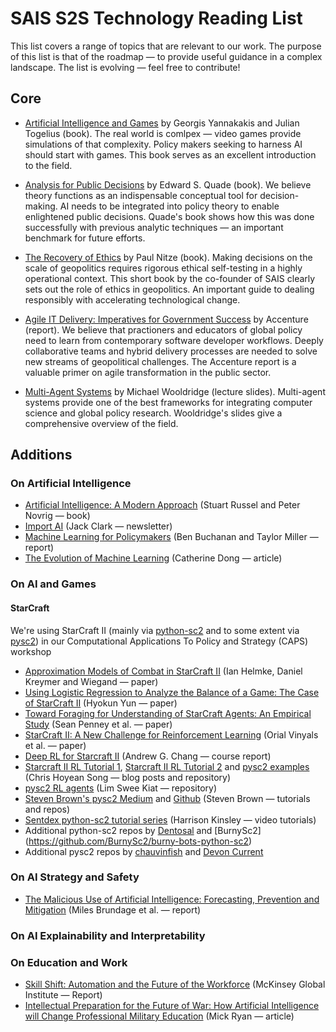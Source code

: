# SAIS S2S Technology Reading List

This list covers a range of topics that are relevant to our work. The purpose of this list is that of the roadmap — to provide useful guidance in a complex landscape. The list is evolving — feel free to contribute!

## Core

* [Artificial Intelligence and Games](https://www.amazon.com/Artificial-Intelligence-Games-Georgios-Yannakakis/dp/3319635182/ref=sr_1_3?s=books&ie=UTF8&qid=1530642605&sr=1-3&keywords=Artificial+Intelligence+and+Games) by Georgis Yannakakis and Julian Togelius (book). The real world is comlpex — video games provide simulations of that complexity. Policy makers seeking to harness AI should start with games. This book serves as an excellent introduction to the field. 

* [Analysis for Public Decisions](https://www.amazon.com/Analysis-Public-Decisions-Edward-Quade/dp/0130521272) by Edward S. Quade (book). We believe theory functions as an indispensable conceptual tool for decision-making. AI needs to be integrated into policy theory to enable enlightened public decisions. Quade's book shows how this was done successfully with previous analytic techniques — an important benchmark for future efforts. 

* [The Recovery of Ethics](https://books.google.com/books/about/The_recovery_of_ethics.html?id=ZoUQAQAAIAAJ) by Paul Nitze (book). Making decisions on the scale of geopolitics requires rigorous ethical self-testing in a highly operational context. This short book by the co-founder of SAIS clearly sets out the role of ethics in geopolitics. An important guide to dealing responsibly with accelerating technological change. 

* [Agile IT Delivery: Imperatives for Government Success](https://www.accenture.com/t20170928T154122Z__w__/us-en/_acnmedia/PDF-61/Accenture-Agile-Report-2017-FINAL-New.pdf#zoom=50) by Accenture (report). We believe that practioners and educators of global policy need to learn from contemporary software developer workflows. Deeply collaborative teams and hybrid delivery processes are needed to solve new streams of geopolitical challenges. The Accenture report is a valuable primer on agile transformation in the public sector. 

* [Multi-Agent Systems](http://www.cs.ox.ac.uk/people/michael.wooldridge/pubs/imas/distrib/pdf-index.html) by Michael Wooldridge (lecture slides). Multi-agent systems provide one of the best frameworks for integrating computer science and global policy research. Wooldridge's slides give a comprehensive overview of the field. 

## Additions

### On Artificial Intelligence

* [Artificial Intelligence: A Modern Approach](https://www.amazon.com/Artificial-Intelligence-Approach-Stuart-Russell/dp/9332543518/ref=sr_1_1?s=books&ie=UTF8&qid=1533677407&sr=1-1&keywords=Artificial+Intelligence%3A+A+Modern+Approach) (Stuart Russel and Peter Novrig — book)
* [Import AI](https://jack-clark.net/) (Jack Clark — newsletter)
* [Machine Learning for Policymakers](https://www.belfercenter.org/sites/default/files/files/publication/MachineLearningforPolicymakers.pdf) (Ben Buchanan and Taylor Miller — report)
* [The Evolution of Machine Learning](https://techcrunch.com/2017/08/08/the-evolution-of-machine-learning/) (Catherine Dong — article)

### On AI and Games

#### StarCraft 
We're using StarCraft II (mainly via [python-sc2](https://github.com/Dentosal/python-sc2) and to some extent via [pysc2](https://github.com/deepmind/pysc2)) in our Computational Applications To Policy and Strategy (CAPS) workshop
* [Approximation Models of Combat in StarCraft II](https://arxiv.org/ftp/arxiv/papers/1403/1403.1521.pdf) (Ian Helmke, Daniel Kreymer and Wiegand — paper) 
* [Using Logistic Regression to Analyze the Balance of a Game: The Case of StarCraft II](https://arxiv.org/pdf/1105.0755.pdf) (Hyokun Yun  — paper)
* [Toward Foraging for Understanding of StarCraft Agents: An Empirical Study](https://arxiv.org/pdf/1711.08019.pdf) (Sean Penney et al. — paper)
* [StarCraft II: A New Challenge for Reinforcement Learning](https://arxiv.org/pdf/1708.04782.pdf) (Orial Vinyals et al. — paper)
* [Deep RL for Starcraft II](http://cs229.stanford.edu/proj2017/final-reports/5234603.pdf) (Andrew G. Chang — course report)
* [Starcraft II RL Tutorial 1](http://chris-chris.ai/2017/08/30/pysc2-tutorial1/), [Starcraft II RL Tutorial 2](http://chris-chris.ai/2017/11/06/pysc2-tutorial2/) and [pysc2 examples](https://github.com/chris-chris/pysc2-examples) (Chris Hoyean Song — blog posts and repository)
* [pysc2 RL agents](https://github.com/greentfrapp/pysc2-RLagents) (Lim Swee Kiat — repository)
* [Steven Brown's pysc2 Medium](https://itnext.io/@skjb) and [Github](https://github.com/skjb) (Steven Brown — tutorials and repos)
* [Sentdex python-sc2 tutorial series](https://www.youtube.com/watch?v=oi6QBUZUgbc) (Harrison Kinsley — video tutorials)
* Additional python-sc2 repos by [Dentosal](https://github.com/Dentosal/python-sc2/tree/master/examples) and [BurnySc2] (https://github.com/BurnySc2/burny-bots-python-sc2)
* Additional pysc2 repos by [chauvinfish](https://github.com/chauvinfish) and [Devon Current](https://github.com/DevonCurrent)

### On AI Strategy and Safety

* [The Malicious Use of Artificial Intelligence: Forecasting, Prevention and Mitigation](https://arxiv.org/ftp/arxiv/papers/1802/1802.07228.pdf) (Miles Brundage et al. — report)

### On AI Explainability and Interpretability 

### On Education and Work

* [Skill Shift: Automation and the Future of the Workforce](https://www.mckinsey.com/~/media/mckinsey/featured%20insights/future%20of%20organizations/skill%20shift%20automation%20and%20the%20future%20of%20the%20workforce/mgi-skill-shift-automation-and-future-of-the-workforce-may-2018.ashx) (McKinsey Global Institute — Report)
* [Intellectual Preparation for the Future of War: How Artificial Intelligence will Change Professional Military Education](https://warontherocks.com/2018/07/intellectual-preparation-for-future-war-how-artificial-intelligence-will-change-professional-military-education/) (Mick Ryan — article)
